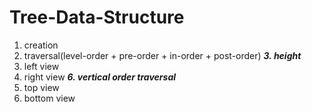 # Tree-Data-Structure
1. creation
2. traversal(level-order + pre-order + in-order + post-order)
***3. height***
4. left view
5. right view
***6. vertical order traversal***
7. top view
8. bottom view
